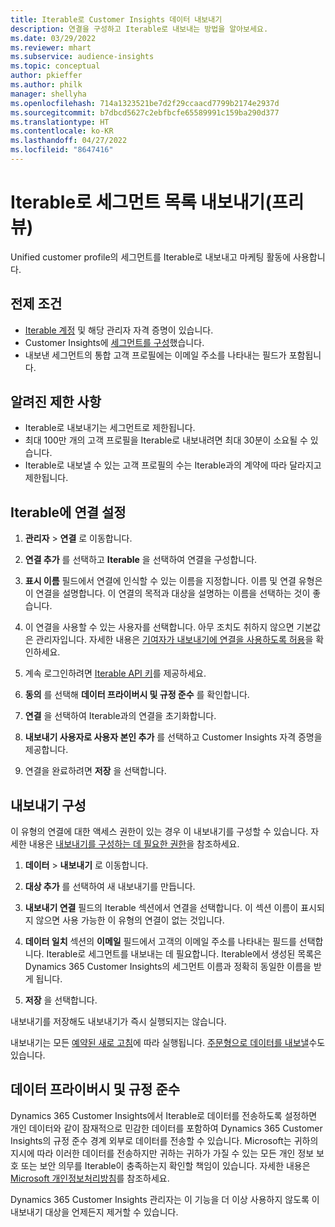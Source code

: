 ```yaml
---
title: Iterable로 Customer Insights 데이터 내보내기
description: 연결을 구성하고 Iterable로 내보내는 방법을 알아보세요.
ms.date: 03/29/2022
ms.reviewer: mhart
ms.subservice: audience-insights
ms.topic: conceptual
author: pkieffer
ms.author: philk
manager: shellyha
ms.openlocfilehash: 714a1323521be7d2f29ccaacd7799b2174e2937d
ms.sourcegitcommit: b7dbcd5627c2ebfbcfe65589991c159ba290d377
ms.translationtype: HT
ms.contentlocale: ko-KR
ms.lasthandoff: 04/27/2022
ms.locfileid: "8647416"
---
```

# <a name="export-segment-lists-to-iterable-preview"></a>Iterable로 세그먼트 목록 내보내기(프리뷰)

Unified customer profile의 세그먼트를 Iterable로 내보내고 마케팅 활동에 사용합니다.

## <a name="prerequisites"></a>전제 조건

-   [Iterable 계정](https://iterable.com/) 및 해당 관리자 자격 증명이 있습니다.
-   Customer Insights에 [세그먼트를 구성](segments.md)했습니다.
-   내보낸 세그먼트의 통합 고객 프로필에는 이메일 주소를 나타내는 필드가 포함됩니다.

## <a name="known-limitations"></a>알려진 제한 사항

- Iterable로 내보내기는 세그먼트로 제한됩니다.
- 최대 100만 개의 고객 프로필을 Iterable로 내보내려면 최대 30분이 소요될 수 있습니다. 
- Iterable로 내보낼 수 있는 고객 프로필의 수는 Iterable과의 계약에 따라 달라지고 제한됩니다.

## <a name="set-up-connection-to-iterable"></a>Iterable에 연결 설정

1. **관리자** > **연결** 로 이동합니다.

1. **연결 추가** 를 선택하고 **Iterable** 을 선택하여 연결을 구성합니다.

1. **표시 이름** 필드에서 연결에 인식할 수 있는 이름을 지정합니다. 이름 및 연결 유형은 이 연결을 설명합니다. 이 연결의 목적과 대상을 설명하는 이름을 선택하는 것이 좋습니다.

1. 이 연결을 사용할 수 있는 사용자를 선택합니다. 아무 조치도 취하지 않으면 기본값은 관리자입니다. 자세한 내용은 [기여자가 내보내기에 연결을 사용하도록 허용](connections.md#allow-contributors-to-use-a-connection-for-exports)을 확인하세요.

1. 계속 로그인하려면 [Iterable API 키](https://support.iterable.com/hc/en-us/articles/360043464871)를 제공하세요. 

1. **동의** 를 선택해 **데이터 프라이버시 및 규정 준수** 를 확인합니다.

1. **연결** 을 선택하여 Iterable과의 연결을 초기화합니다.

1. **내보내기 사용자로 사용자 본인 추가** 를 선택하고 Customer Insights 자격 증명을 제공합니다.

1. 연결을 완료하려면 **저장** 을 선택합니다.

## <a name="configure-an-export"></a>내보내기 구성

이 유형의 연결에 대한 액세스 권한이 있는 경우 이 내보내기를 구성할 수 있습니다. 자세한 내용은 [내보내기를 구성하는 데 필요한 권한](export-destinations.md#set-up-a-new-export)을 참조하세요.

1. **데이터** > **내보내기** 로 이동합니다.

1. **대상 추가** 를 선택하여 새 내보내기를 만듭니다.

1. **내보내기 연결** 필드의 Iterable 섹션에서 연결을 선택합니다. 이 섹션 이름이 표시되지 않으면 사용 가능한 이 유형의 연결이 없는 것입니다.

3. **데이터 일치** 섹션의 **이메일** 필드에서 고객의 이메일 주소를 나타내는 필드를 선택합니다. Iterable로 세그먼트를 내보내는 데 필요합니다. Iterable에서 생성된 목록은 Dynamics 365 Customer Insights의 세그먼트 이름과 정확히 동일한 이름을 받게 됩니다.

1. **저장** 을 선택합니다.

내보내기를 저장해도 내보내기가 즉시 실행되지는 않습니다.

내보내기는 모든 [예약된 새로 고침](system.md#schedule-tab)에 따라 실행됩니다. [주문형으로 데이터를 내보낼](export-destinations.md#run-exports-on-demand)수도 있습니다. 


## <a name="data-privacy-and-compliance"></a>데이터 프라이버시 및 규정 준수

Dynamics 365 Customer Insights에서 Iterable로 데이터를 전송하도록 설정하면 개인 데이터와 같이 잠재적으로 민감한 데이터를 포함하여 Dynamics 365 Customer Insights의 규정 준수 경계 외부로 데이터를 전송할 수 있습니다. Microsoft는 귀하의 지시에 따라 이러한 데이터를 전송하지만 귀하는 귀하가 가질 수 있는 모든 개인 정보 보호 또는 보안 의무를 Iterable이 충족하는지 확인할 책임이 있습니다. 자세한 내용은 [Microsoft 개인정보처리방침](https://go.microsoft.com/fwlink/?linkid=396732)를 참조하세요.

Dynamics 365 Customer Insights 관리자는 이 기능을 더 이상 사용하지 않도록 이 내보내기 대상을 언제든지 제거할 수 있습니다.
